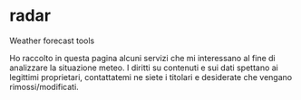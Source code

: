 # radar
Weather forecast tools

Ho raccolto in questa pagina alcuni servizi che mi interessano al fine di analizzare la situazione meteo.
I diritti su contenuti e sui dati spettano ai legittimi proprietari, contattatemi ne siete i titolari e desiderate 
che vengano rimossi/modificati.


